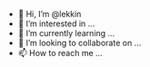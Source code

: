 - 👋 Hi, I’m @lekkin
- 👀 I’m interested in ...
- 🌱 I’m currently learning ...
- 💞️ I’m looking to collaborate on ...
- 📫 How to reach me ...

<!---
lekkin/lekkin is a ✨ special ✨ repository because its `README.md` (this file) appears on your GitHub profile.
You can click the Preview link to take a look at your changes.
--->
